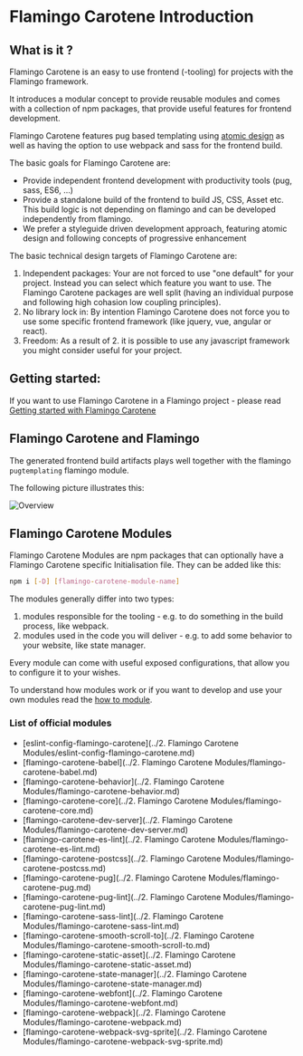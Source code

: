 # Flamingo Carotene Introduction

## What is it ?
Flamingo Carotene is an easy to use frontend (-tooling) for projects with the Flamingo framework.

It introduces a modular concept to provide reusable modules and comes with a collection of npm packages, that provide useful features for frontend development.

Flamingo Carotene features pug based templating using [atomic design](atomic-design.md) as well as having the option to use webpack and sass for the frontend build.

The basic goals for Flamingo Carotene are:

* Provide independent frontend development with productivity tools (pug, sass, ES6, …)
* Provide a standalone build of the frontend to build JS, CSS, Asset etc. This build logic is not depending on flamingo and can be developed independently from flamingo.
* We prefer a styleguide driven development approach, featuring atomic design and following concepts of progressive enhancement

The basic technical design targets of Flamingo Carotene are:

1. Independent packages: Your are not forced to use "one default" for your project. Instead you can select which feature you want to use. The Flamingo Carotene packages are well split (having an individual purpose and following high cohasion low coupling principles).
2. No library lock in: By intention Flamingo Carotene does not force you to use some specific frontend framework (like jquery, vue, angular or react).
3. Freedom: As a result of 2. it is possible to use any javascript framework you might consider useful for your project.

## Getting started:

If you want to use Flamingo Carotene in a Flamingo project - please read  [Getting started with Flamingo Carotene](getting-started.md)


## Flamingo Carotene and Flamingo
The generated frontend build artifacts plays well together with the flamingo `pugtemplating` flamingo module.

The following picture illustrates this:

![Overview](flamingo-carotene-overview.png)

## Flamingo Carotene Modules

Flamingo Carotene Modules are npm packages that can optionally have a Flamingo Carotene specific Initialisation file.
They can be added like this:
```bash
npm i [-D] [flamingo-carotene-module-name]
```

The modules generally differ into two types:

 1. modules responsible for the tooling - e.g. to do something in the build process, like webpack.
 2. modules used in the code you will deliver - e.g. to add some behavior to your website, like state manager.

Every module can come with useful exposed configurations, that allow you to configure it to your wishes.

To understand how modules work or if you want to develop and use your own modules read the [how to module](docs/flamingo-carotene-modules.md).

### List of official modules
- [eslint-config-flamingo-carotene](../2. Flamingo Carotene Modules/eslint-config-flamingo-carotene.md)
- [flamingo-carotene-babel](../2. Flamingo Carotene Modules/flamingo-carotene-babel.md)
- [flamingo-carotene-behavior](../2. Flamingo Carotene Modules/flamingo-carotene-behavior.md)
- [flamingo-carotene-core](../2. Flamingo Carotene Modules/flamingo-carotene-core.md)
- [flamingo-carotene-dev-server](../2. Flamingo Carotene Modules/flamingo-carotene-dev-server.md)
- [flamingo-carotene-es-lint](../2. Flamingo Carotene Modules/flamingo-carotene-es-lint.md)
- [flamingo-carotene-postcss](../2. Flamingo Carotene Modules/flamingo-carotene-postcss.md)
- [flamingo-carotene-pug](../2. Flamingo Carotene Modules/flamingo-carotene-pug.md)
- [flamingo-carotene-pug-lint](../2. Flamingo Carotene Modules/flamingo-carotene-pug-lint.md)
- [flamingo-carotene-sass-lint](../2. Flamingo Carotene Modules/flamingo-carotene-sass-lint.md)
- [flamingo-carotene-smooth-scroll-to](../2. Flamingo Carotene Modules/flamingo-carotene-smooth-scroll-to.md)
- [flamingo-carotene-static-asset](../2. Flamingo Carotene Modules/flamingo-carotene-static-asset.md)
- [flamingo-carotene-state-manager](../2. Flamingo Carotene Modules/flamingo-carotene-state-manager.md)
- [flamingo-carotene-webfont](../2. Flamingo Carotene Modules/flamingo-carotene-webfont.md)
- [flamingo-carotene-webpack](../2. Flamingo Carotene Modules/flamingo-carotene-webpack.md)
- [flamingo-carotene-webpack-svg-sprite](../2. Flamingo Carotene Modules/flamingo-carotene-webpack-svg-sprite.md)
